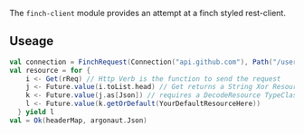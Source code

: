 The `finch-client` module provides an attempt at a finch styled rest-client.

Useage
------------
```scala
val connection = FinchRequest(Connection("api.github.com"), Path("/users/penland365"))
val resource = for {
    i <- Get(rReq) // Http Verb is the function to send the request
    j <- Future.value(i.toList.head) // Get returns a String Xor Resource
    k <- Future.value(j.as[Json]) // requires a DecodeResource TypeClass
    l <- Future.value(k.getOrDefault(YourDefaultResourceHere))
  } yield l
val = Ok(headerMap, argonaut.Json)
```
